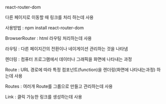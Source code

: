 react-router-dom

다른 페이지로 이동할 때 링크를 처리 하는데 사용

사용방법 : 
    npm install react-router-dom

  BrowserRouter : html 라우팅 처리하는데 사용
  
  라우팅 : 다른 페이지간의 전환이나 네이게이션 관리하는 것을 나타냄
  
  렌더링 : 컴퓨터 프로그램에서 데이터나 그래픽을 화면에 나타내는 과정
  
  Route : URL 경로에 따라 특정 컴포넌트(function)을 렌더링(화면에 나타내는과정) 하는데 사용
  
  Routes : 여러개 Route를 그룹으로 만들고 관리하는데 사용

  Link : 클릭 가능한 링크를 생성하는데 사용
